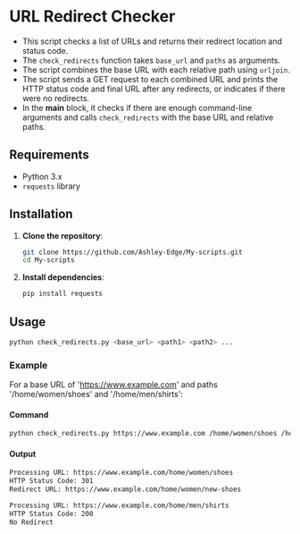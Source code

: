 # URL Redirect Checker

* This script checks a list of URLs and returns their redirect location and status code.
* The `check_redirects` function takes `base_url` and `paths` as arguments.
* The script combines the base URL with each relative path using `urljoin`.
* The script sends a GET request to each combined URL and prints the HTTP status code and final URL after any redirects, or indicates if there were no redirects.
* In the __main__ block, it checks if there are enough command-line arguments and calls `check_redirects` with the base URL and relative paths.

## Requirements

- Python 3.x
- `requests` library

## Installation

1. **Clone the repository**:

    ```bash
    git clone https://github.com/Ashley-Edge/My-scripts.git
    cd My-scripts
    ```

2. **Install dependencies**:

    ```bash
    pip install requests
    ```

## Usage

```bash
python check_redirects.py <base_url> <path1> <path2> ...
```
### Example
For a base URL of 'https://www.example.com' and paths '/home/women/shoes' and '/home/men/shirts':
#### Command
```bash
python check_redirects.py https://www.example.com /home/women/shoes /home/men/shirts
```
#### Output
```bash
Processing URL: https://www.example.com/home/women/shoes
HTTP Status Code: 301
Redirect URL: https://www.example.com/home/women/new-shoes

Processing URL: https://www.example.com/home/men/shirts
HTTP Status Code: 200
No Redirect
```